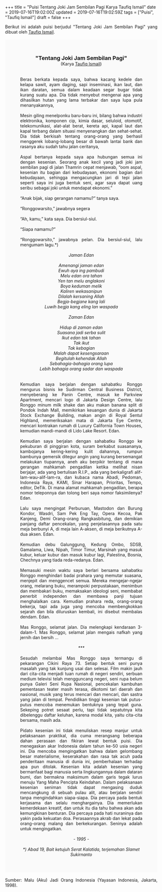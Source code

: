 +++
title = "Puisi Tentang Joki Jam Sembilan Pagi Karya Taufiq Ismail"
date = 2019-07-16T19:02:00Z
updated = 2019-07-16T19:02:59Z
tags = ["Puisi", "Taufiq Ismail"]
draft = false
+++

<div dir="ltr" style="text-align: left;" trbidi="on"><div dir="ltr" style="text-align: left;" trbidi="on"><div style="text-align: justify;">Berikut ini adalah puisi berjudul "Tentang Joki Jam Sembilan Pagi" yang dibuat oleh <a href="https://ensiklopedia.kemdikbud.go.id/sastra/artikel/Taufiq_Ismail" target="_blank">Taufiq Ismail</a>. </div><br /><div style="background: #FAFAFA; font-size: 14px; height: auto; margin: 0 auto; padding: 50px; text-align: center; width: auto;"><span style="font-size: 18px;"><b>"Tentang Joki Jam Sembilan Pagi"</b></span><br />(Karya <a href="https://www.sekata.web.id/tags/taufiq-ismail" target="_blank">Taufiq Ismail</a>) <br /><br /><br /><div style="text-align: justify;">Beras berkata kepada saya, bahwa kacang kedele dan kelapa sawit, ayam daging, sapi<i> </i>inseminasi, ikan laut, dan ikan daratan, semua dalam keadaan segar bugar tidak kurang suatu apa. Dia tidak menyebut mengenai apa yang dihasilkan hutan yang lama terbakar dan saya lupa pula menanyakannya,<br /><br />Mesin giling menelponku baru-baru ini, bilang bahwa industri elektronika, komponen cip, kimia dasar, seluloid, otomotif, telekomunikasi, alat-alat berat, kereta api, kapal laut dan kapal terbang dalam situasi menyenangkan dan sehat-sehat. Dia tidak berkisah tentang orang-orang yang berhasil menggerek lobang-lobang besar di bawah lantai bank dan rasanya aku sudah tahu jalan ceritanya,<br /><br />Aspal bertanya kepada saya apa hubungan semua ini dengan kesenian. Seorang anak kecil yang jadi joki jam sembilan pagi di jalan Thamrin cepat menjawab, “oom aspal, kesenian itu bagian dari kebudayaan, ekonomi bagian dari kebudayaan, sehingga mengacungkan jari di tepi jalan seperti saya ini juga bentuk seni, agar saya dapat uang seribu sebagai joki untuk mendapat ekonomi.”<br /><br />“Anak bijak, siap gerangan namamu?” tanya saya.<br /><br />“Ronggowarsito,” jawabnya segera<br /><br />“Ah, kamu,” kata saya. Dia bersiul-siul.<br /><br />“Siapa namamu?”<br /><br />“Ronggowarsito,” jawabnya pelan. Dia bersiul-siul, lalu mengumam lagu.*)</div><i> <br />Jaman Edan<br /><br />Amenangi jaman edan<br />Ewuh aya ing pambudi<br />Melu edan ora tahan<br />Yen tan melu anglakoni<br />Boya keduman melik<br />Kaliren wekasanipun<br />Dilalah kersaning Allah<br />Begja-begjane kang lali<br />Luwih begja kang eling lan waspada<br /><br />Zaman Edan<br /><br />Hidup di zaman edan<br />Suasana jadi serba sulit<br />Ikut edan tak tahan<br />Tak ikut<br />Tak kebagian<br />Malah dapat kesengsaraan<br />Begitulah kehendak Allah<br />Sebahagia-bahagia orang lupa<br />Lebih bahagia orang sadar dan waspada<br /></i><br /><div style="text-align: justify;"><br />Kemudian saya berjalan dengan sahabatku Ronggo mengurus bisnis ke Sudirman Central Business District, menyeberang ke Panin Centre, masuk ke Parkview Apartment, mencari logo di Jakarta Design Centre, lalu Ronggo minum milk shake dan aku makan banana split di Pondok Indah Mall, memikirkan keuangan dunia di Jakarta Stock Exchange Building, makan angin di Royal Sentul Highland, memeriksakan mata di Jakarta Eye Centre, mencari kontrakan rumah di Luxury California Town Houses, kemudian mandi-mandi di Lido Lake Resort. Edan.<br /><br />Kemudian saya berjalan dengan sahabatku Ronggo ke pekuburan di pinggiran kota, suram berkabut suasananya, kambojanya kering-kering kulit dahannya, rumpun bambunya gemersik ditegur angin yang kurang bersemangat melakukan tiupannya, aneh aku berpikir tentang di mana gerangan mahkamah pengadilan ketika melihat nisan berjajar, ada yang bertulisan R.I.P., ada yang berkaligrafi alif-lam-wau-alif-lam-ra, dan kubaca nama Abadi, Pedoman, Indonesia Raya, KAMI, Sinar Harapan, Prioritas, Tempo, editor, DeTik. Di mana alamat mahkamah pengadilan, berapa nomor teleponnya dan tolong beri saya nomor faksimilenya? Edan.<br /><br />Lalu saya mengingat Perburuan, Mastodon dan Burung Kondor, Wasdri, Sam Pek Eng Tay, Opera Kecoa, Pak Kanjeng, Demi Orang-orang Rangkasbitung, dan demikian panjang daftar pencekalan, yang penjelasannya pada satu meja berbunyi A, di meja lain A-aksen, di meja berikutnya A-dua aksen. Edan.<br /><br />Kemudian debu Galunggung, Kedung Ombo, SDSB, Gamalama, Liwa, Nipah, Timor Timur, Marsinah yang masuk kubur, keluar kubur dan masuk kubur lagi, Palestina, Bosnia, Chechnya yang tiada reda-redanya. Edan.<br /><br />Memasuki mesin waktu saya berlari bersama sahabatku Ronggo menghindari badai prahara yang memutar suasana, menjepit dan menggencet semua. Mereka mengejar-ngejar orang, melarang buku, merampoki perpustakaan, menimbun dan membakari buku, memaksakan ideologi seni, membabat penerbit independen dan membawa panji tujuan menghalalkan cara. Kemudian prahara reda, orang-orang bekerja, tapi ada juga yang mencoba membengkokkan sejarah dan bila diluruskan kembali, ini disebut membalas dendam. Edan.<br /><br />Mas Ronggo, selamat jalan. Dia melengkapi kendaraan 3-dalam-1. Mas Ronggo, selamat jalan mengais nafkah yang jernih dan bersih …</div><i> <br />***</i><i> </i><br /><br /><div style="text-align: justify;">Sesudah melambai Mas Ronggo saya termangu di pekarangan Cikini Raya 73. Setiap bentuk seni punya masalah yang tak kunjung usai dan selesai. Film makin jauh dari cita-cita menjadi tuan rumah di negeri sendiri, serbuan medium televisi telah mengguncang negeri, seni rupa belum punya Galeri Seni Rupa Nasional, pencekalan kambuhan pementasan teater masih terasa, dikotomi tari daerah dan nasional, musik yang terus mencari dan mencari, dan sastra yang jalan di tempat. Pendidikan tinggi kesenian tak putus-putus mencoba menemukan bentuknya yang tepat guna. Sekeping potret sesaat perlu, tapi tidak sepatutnya kita dibelenggu daftar keluhan, karena modal kita, yaitu cita-cita bersama, masih ada.<br /><br />Pidato kesenian ini tidak menuliskan resep manjur untuk pelaksanaan praktikal, dia cuma merangsang beberapa dahan perasaan dan fikiran lewat bentuk puisi. Dia menegaskan akar Indonesia dalam tahun ke-50 usia negeri ini. Dia mencoba mengingatkan bahwa dalam gelombang besar materialisme, keserakahan dan rasa tak acuh pada penderitaan manusia di dunia ini, pemberhalaan terhadap apa pun ditolak. Kesenian kita adalah kesenian yang bermanfaat bagi manusia serta lingkungannya dalam dataran bumi, dan bermakna maksimum dalam garis tegak lurus menuju Yang Maha Pencipta Keindahan. Dalam pelaksanaan kesenian seniman tidak dapat mengasing duduk mencangkung di sebuah pulau alit, atau berjalan sendiri tanpa mengindahkan siapa-siapa. Dia percaya pada bentuk kerjasama dan selalu menghargainya. Dia memerlukan kemerdekaan kreatif, dan untuk itu dia tahu bahwa akan ada kemungkinan benturan. Dia percaya pada hati nuraninya dan yakin pada kekuatan doa. Perasaannya akrab dan lekat pada orang-orang malang dan berkekurangan. Seninya adalah untuk mengingatkan.</div><div style="text-align: justify;"><br /></div><i> - 1995 -<br /><br />*) Abad 19, Bait ketujuh Serat Kalatida, terjemahan Slamet Sukirnanto</i> </div></div><br /><div style="text-align: justify;">Sumber: Malu (Aku) Jadi Orang Indonesia (Yayasan Indonesia, Jakarta, 1998).</div></div>
